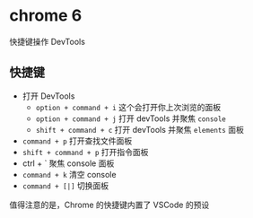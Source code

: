 # chrome 6

快捷键操作 DevTools

## 快捷键

- 打开 DevTools
  - `option + command + i` 这个会打开你上次浏览的面板
  - `option + command + j` 打开 devTools 并聚焦 `console`
  - `shift + command + c` 打开 devTools 并聚焦 `elements` 面板
- `command + p` 打开查找文件面板
- `shift + command + p` 打开指令面板
- ctrl + ` 聚焦 console 面板
- `command + k` 清空 console
- `command + [|]` 切换面板

值得注意的是，Chrome 的快捷键内置了 VSCode 的预设
